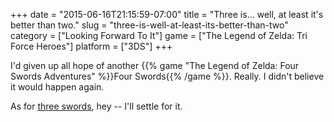 +++
date = "2015-06-16T21:15:59-07:00"
title = "Three is... well, at least it's better than two."
slug = "three-is-well-at-least-its-better-than-two"
category = ["Looking Forward To It"]
game = ["The Legend of Zelda: Tri Force Heroes"]
platform = ["3DS"]
+++

I'd given up all hope of another {{% game "The Legend of Zelda: Four Swords Adventures" %}}Four Swords{{% /game %}}.  Really.  I didn't believe it would happen again.

As for <a href="http://www.vg247.com/2015/06/16/zelda-tri-force-heroes-announced-for-3ds/">three swords</a>, hey -- I'll settle for it.